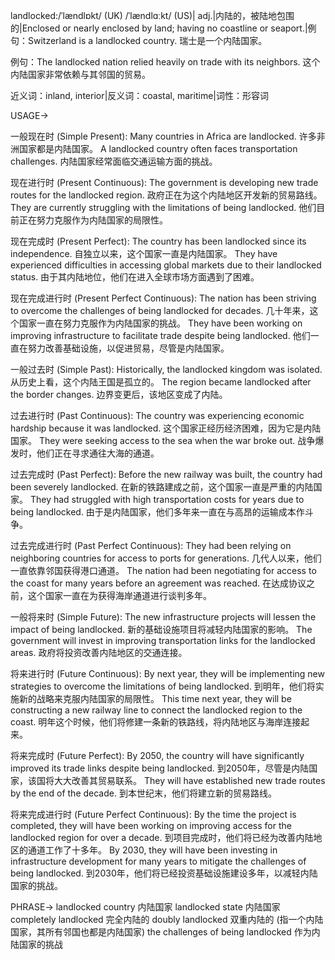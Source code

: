 landlocked:/ˈlændlɒkt/ (UK) /ˈlændlɑːkt/ (US)| adj.|内陆的，被陆地包围的|Enclosed or nearly enclosed by land; having no coastline or seaport.|例句：Switzerland is a landlocked country. 瑞士是一个内陆国家。

例句：The landlocked nation relied heavily on trade with its neighbors.  这个内陆国家非常依赖与其邻国的贸易。

近义词：inland, interior|反义词：coastal, maritime|词性：形容词


USAGE->

一般现在时 (Simple Present):
Many countries in Africa are landlocked. 许多非洲国家都是内陆国家。
A landlocked country often faces transportation challenges. 内陆国家经常面临交通运输方面的挑战。


现在进行时 (Present Continuous):
The government is developing new trade routes for the landlocked region. 政府正在为这个内陆地区开发新的贸易路线。
They are currently struggling with the limitations of being landlocked. 他们目前正在努力克服作为内陆国家的局限性。


现在完成时 (Present Perfect):
The country has been landlocked since its independence. 自独立以来，这个国家一直是内陆国家。
They have experienced difficulties in accessing global markets due to their landlocked status. 由于其内陆地位，他们在进入全球市场方面遇到了困难。


现在完成进行时 (Present Perfect Continuous):
The nation has been striving to overcome the challenges of being landlocked for decades. 几十年来，这个国家一直在努力克服作为内陆国家的挑战。
They have been working on improving infrastructure to facilitate trade despite being landlocked. 他们一直在努力改善基础设施，以促进贸易，尽管是内陆国家。


一般过去时 (Simple Past):
Historically, the landlocked kingdom was isolated. 从历史上看，这个内陆王国是孤立的。
The region became landlocked after the border changes. 边界变更后，该地区变成了内陆。


过去进行时 (Past Continuous):
The country was experiencing economic hardship because it was landlocked. 这个国家正经历经济困难，因为它是内陆国家。
They were seeking access to the sea when the war broke out. 战争爆发时，他们正在寻求通往大海的通道。


过去完成时 (Past Perfect):
Before the new railway was built, the country had been severely landlocked. 在新的铁路建成之前，这个国家一直是严重的内陆国家。
They had struggled with high transportation costs for years due to being landlocked. 由于是内陆国家，他们多年来一直在与高昂的运输成本作斗争。


过去完成进行时 (Past Perfect Continuous):
They had been relying on neighboring countries for access to ports for generations. 几代人以来，他们一直依靠邻国获得港口通道。
The nation had been negotiating for access to the coast for many years before an agreement was reached.  在达成协议之前，这个国家一直在为获得海岸通道进行谈判多年。


一般将来时 (Simple Future):
The new infrastructure projects will lessen the impact of being landlocked. 新的基础设施项目将减轻内陆国家的影响。
The government will invest in improving transportation links for the landlocked areas. 政府将投资改善内陆地区的交通连接。


将来进行时 (Future Continuous):
By next year, they will be implementing new strategies to overcome the limitations of being landlocked. 到明年，他们将实施新的战略来克服内陆国家的局限性。
This time next year, they will be constructing a new railway line to connect the landlocked region to the coast. 明年这个时候，他们将修建一条新的铁路线，将内陆地区与海岸连接起来。


将来完成时 (Future Perfect):
By 2050, the country will have significantly improved its trade links despite being landlocked. 到2050年，尽管是内陆国家，该国将大大改善其贸易联系。
They will have established new trade routes by the end of the decade. 到本世纪末，他们将建立新的贸易路线。


将来完成进行时 (Future Perfect Continuous):
By the time the project is completed, they will have been working on improving access for the landlocked region for over a decade. 到项目完成时，他们将已经为改善内陆地区的通道工作了十多年。
By 2030, they will have been investing in infrastructure development for many years to mitigate the challenges of being landlocked. 到2030年，他们将已经投资基础设施建设多年，以减轻内陆国家的挑战。


PHRASE->
landlocked country 内陆国家
landlocked state 内陆国家
completely landlocked 完全内陆的
doubly landlocked 双重内陆的 (指一个内陆国家，其所有邻国也都是内陆国家)
the challenges of being landlocked 作为内陆国家的挑战
